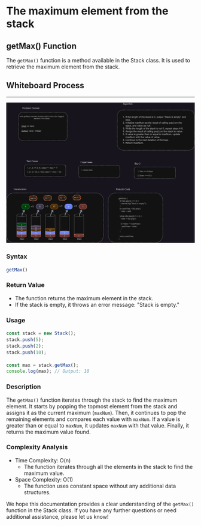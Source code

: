# The maximum element from the stack

## getMax() Function

The `getMax()` function is a method available in the Stack class. It is used to retrieve the maximum element from the stack.

## Whiteboard Process

---

![Whiteboard](./getMax.png)

### Syntax

```javascript
getMax()
```

### Return Value

- The function returns the maximum element in the stack.
- If the stack is empty, it throws an error message: "Stack is empty."

### Usage

```javascript
const stack = new Stack();
stack.push(5);
stack.push(2);
stack.push(10);

const max = stack.getMax();
console.log(max); // Output: 10
```

### Description

The `getMax()` function iterates through the stack to find the maximum element. It starts by popping the topmost element from the stack and assigns it as the current maximum (`maxNum`). Then, it continues to pop the remaining elements and compares each value with `maxNum`. If a value is greater than or equal to `maxNum`, it updates `maxNum` with that value. Finally, it returns the maximum value found.

### Complexity Analysis

- Time Complexity: O(n)
  - The function iterates through all the elements in the stack to find the maximum value.
- Space Complexity: O(1)
  - The function uses constant space without any additional data structures.

We hope this documentation provides a clear understanding of the `getMax()` function in the Stack class. If you have any further questions or need additional assistance, please let us know!
